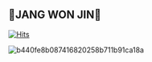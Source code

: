 ## 🐶JANG WON JIN🐶
[![Hits](https://hits.seeyoufarm.com/api/count/incr/badge.svg?url=https%3A%2F%2Fgithub.com%2FJangwonjin&count_bg=%2379C83D&title_bg=%23555555&icon=&icon_color=%23E7E7E7&title=Vistors&edge_flat=false)](https://hits.seeyoufarm.com)

![b440fe8b087416820258b711b91ca18a](https://i.pinimg.com/originals/9a/28/60/9a28603def9dbf4871a67813311d9e8d.gif)
